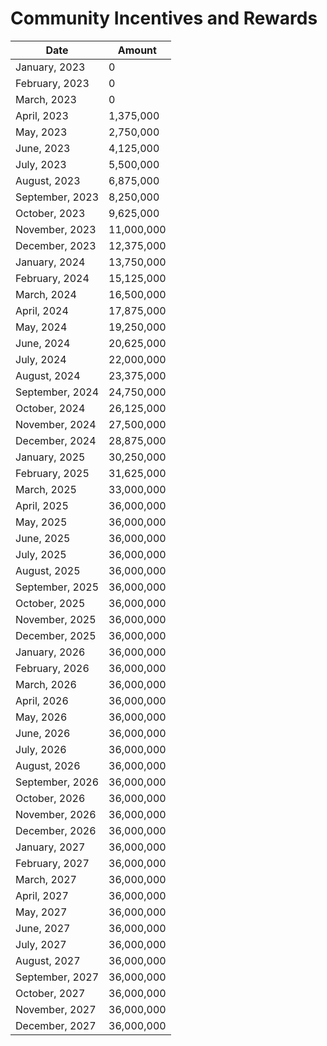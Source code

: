 # Community Incentives and Rewards

| Date            | Amount     |
| --------------- | ---------- |
| January, 2023   | 0          |
| February, 2023  | 0          |
| March, 2023     | 0          |
| April, 2023     | 1,375,000  |
| May, 2023       | 2,750,000  |
| June, 2023      | 4,125,000  |
| July, 2023      | 5,500,000  |
| August, 2023    | 6,875,000  |
| September, 2023 | 8,250,000  |
| October, 2023   | 9,625,000  |
| November, 2023  | 11,000,000 |
| December, 2023  | 12,375,000 |
| January, 2024   | 13,750,000 |
| February, 2024  | 15,125,000 |
| March, 2024     | 16,500,000 |
| April, 2024     | 17,875,000 |
| May, 2024       | 19,250,000 |
| June, 2024      | 20,625,000 |
| July, 2024      | 22,000,000 |
| August, 2024    | 23,375,000 |
| September, 2024 | 24,750,000 |
| October, 2024   | 26,125,000 |
| November, 2024  | 27,500,000 |
| December, 2024  | 28,875,000 |
| January, 2025   | 30,250,000 |
| February, 2025  | 31,625,000 |
| March, 2025     | 33,000,000 |
| April, 2025     | 36,000,000 |
| May, 2025       | 36,000,000 |
| June, 2025      | 36,000,000 |
| July, 2025      | 36,000,000 |
| August, 2025    | 36,000,000 |
| September, 2025 | 36,000,000 |
| October, 2025   | 36,000,000 |
| November, 2025  | 36,000,000 |
| December, 2025  | 36,000,000 |
| January, 2026   | 36,000,000 |
| February, 2026  | 36,000,000 |
| March, 2026     | 36,000,000 |
| April, 2026     | 36,000,000 |
| May, 2026       | 36,000,000 |
| June, 2026      | 36,000,000 |
| July, 2026      | 36,000,000 |
| August, 2026    | 36,000,000 |
| September, 2026 | 36,000,000 |
| October, 2026   | 36,000,000 |
| November, 2026  | 36,000,000 |
| December, 2026  | 36,000,000 |
| January, 2027   | 36,000,000 |
| February, 2027  | 36,000,000 |
| March, 2027     | 36,000,000 |
| April, 2027     | 36,000,000 |
| May, 2027       | 36,000,000 |
| June, 2027      | 36,000,000 |
| July, 2027      | 36,000,000 |
| August, 2027    | 36,000,000 |
| September, 2027 | 36,000,000 |
| October, 2027   | 36,000,000 |
| November, 2027  | 36,000,000 |
| December, 2027  | 36,000,000 |
